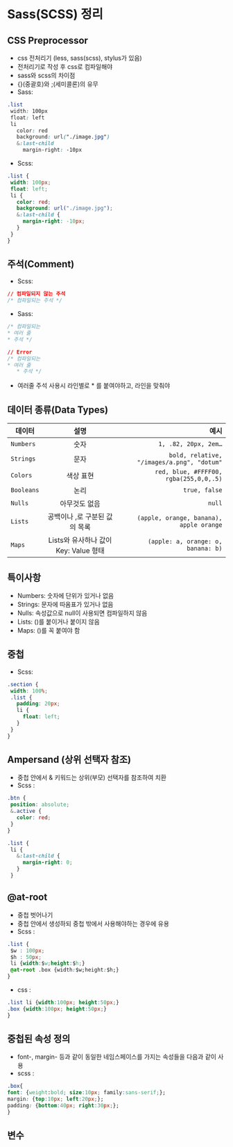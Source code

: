 # Sass(SCSS) 정리<br>

## CSS Preprocessor
- css 전처리기 (less, sass(scss), stylus가 있음)
- 전처리기로 작성 후 css로 컴파일해야 
- sass와 scss의 차이점 <br>
 - {}(중괄호)와 ;(세미콜론)의 유무 <br>
 - Sass: <br>
 ```css
.list
  width: 100px
  float: left
  li
    color: red
    background: url("./image.jpg")
    &:last-child
      margin-right: -10px
```
 - Scss: <br>
 ```css
.list {
  width: 100px;
  float: left;
  li {
    color: red;
    background: url("./image.jpg");
    &:last-child {
      margin-right: -10px;
    }
  }
}
```

## 주석(Comment)
- Scss: <br>
 ```css
// 컴파일되지 않는 주석
/* 컴파일되는 주석 */
```
- Sass: <br>
 ```css
/* 컴파일되는
 * 여러 줄
 * 주석 */

// Error
/* 컴파일되는
* 여러 줄
    * 주석 */
```
 - 여러줄 주석 사용시 라인별로 * 를 붙여야하고, 라인을 맞춰야 

## 데이터 종류(Data Types)
데이터 | 설명 | 예시
---|:---:|---:
`Numbers` | 숫자 | `1, .82, 20px, 2em…`
`Strings` | 문자 | `bold, relative, "/images/a.png", "dotum"`
`Colors` | 색상 표현 | `red, blue, #FFFF00, rgba(255,0,0,.5)`
`Booleans` | 논리 | `true, false`
`Nulls` | 아무것도 없음 | `null`
`Lists` | 공백이나 ,로 구분된 값의 목록 | `(apple, orange, banana), apple orange`
`Maps` | Lists와 유사하나 값이 Key: Value 형태 | `(apple: a, orange: o, banana: b)`

## 특이사항
- Numbers: 숫자에 단위가 있거나 없음
- Strings: 문자에 따옴표가 있거나 없음
- Nulls: 속성값으로 null이 사용되면 컴파일하지 않음
- Lists: ()를 붙이거나 붙이지 않음
- Maps: ()를 꼭 붙여야 함

## 중첩
- Scss: <br>
 ```css
.section {
  width: 100%;
  .list {
    padding: 20px;
    li {
      float: left;
    }
  }
}
```

## Ampersand (상위 선택자 참조)
- 중첩 안에서 & 키워드는 상위(부모) 선택자를 참조하여 치환
- Scss : <br>
 ```css
.btn {
  position: absolute;
  &.active {
    color: red;
  }
}

.list {
  li {
    &:last-child {
      margin-right: 0;
    }
  }
  ```

## @at-root 
- 중첩 벗어나기
- 중첩 안에서 생성하되 중첩 밖에서 사용해야하는 경우에 유용
- Scss : <br>
 ```css
.list {
  $w : 100px;
  $h : 50px;
  li {width:$w;height:$h;}
  @at-root .box {width:$w;height:$h;}
}
  ```
- css : <br>
 ```css
.list li {width:100px; height:50px;}
.box {width:100px; height:50px;}
}
  ```

## 중첩된 속성 정의
- font-, margin- 등과 같이 동일한 네임스페이스를 가지는 속성들을 다음과 같이 사용
- scss : <br>
 ```css
.box{
 font: {weight:bold; size:10px; family:sans-serif;};
 margin: {top:10px; left:20px;};
 padding: {bottom:40px; right:30px;};
}
  ```

## 변수

